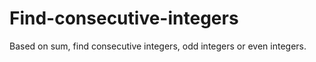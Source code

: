 # Find-consecutive-integers
Based on sum, find consecutive integers, odd integers or even integers.
